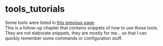 # tools_tutorials

Some tools were listed in [this previous page](./resources.md#tools-and-libraries)  
This is a follow-up chapter that contains snippets of how to use those tools. They are not elaborate snippets, they are mostly for me... so that I can quickly remember some commands or configuration stuff.  
